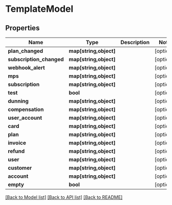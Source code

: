 # TemplateModel

## Properties
Name | Type | Description | Notes
------------ | ------------- | ------------- | -------------
**plan_changed** | **map[string,object]** |  | [optional] 
**subscription_changed** | **map[string,object]** |  | [optional] 
**webhook_alert** | **map[string,object]** |  | [optional] 
**mps** | **map[string,object]** |  | [optional] 
**subscription** | **map[string,object]** |  | [optional] 
**test** | **bool** |  | [optional] 
**dunning** | **map[string,object]** |  | [optional] 
**compensation** | **map[string,object]** |  | [optional] 
**user_account** | **map[string,object]** |  | [optional] 
**card** | **map[string,object]** |  | [optional] 
**plan** | **map[string,object]** |  | [optional] 
**invoice** | **map[string,object]** |  | [optional] 
**refund** | **map[string,object]** |  | [optional] 
**user** | **map[string,object]** |  | [optional] 
**customer** | **map[string,object]** |  | [optional] 
**account** | **map[string,object]** |  | [optional] 
**empty** | **bool** |  | [optional] 

[[Back to Model list]](../../README.md#documentation-for-models) [[Back to API list]](../../README.md#documentation-for-api-endpoints) [[Back to README]](../../README.md)

